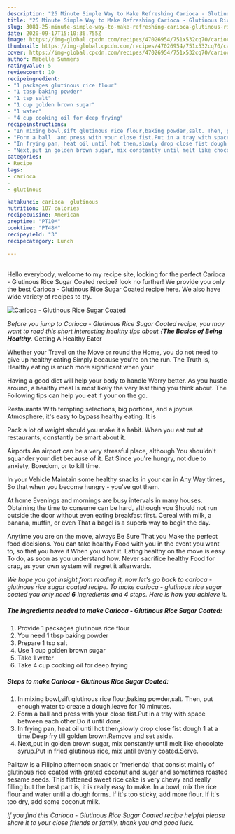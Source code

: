```yaml
---
description: "25 Minute Simple Way to Make Refreshing Carioca - Glutinous Rice Sugar Coated"
title: "25 Minute Simple Way to Make Refreshing Carioca - Glutinous Rice Sugar Coated"
slug: 3081-25-minute-simple-way-to-make-refreshing-carioca-glutinous-rice-sugar-coated
date: 2020-09-17T15:10:36.755Z
image: https://img-global.cpcdn.com/recipes/47026954/751x532cq70/carioca-glutinous-rice-sugar-coated-recipe-main-photo.jpg
thumbnail: https://img-global.cpcdn.com/recipes/47026954/751x532cq70/carioca-glutinous-rice-sugar-coated-recipe-main-photo.jpg
cover: https://img-global.cpcdn.com/recipes/47026954/751x532cq70/carioca-glutinous-rice-sugar-coated-recipe-main-photo.jpg
author: Mabelle Summers
ratingvalue: 5
reviewcount: 10
recipeingredient:
- "1 packages glutinous rice flour"
- "1 tbsp baking powder"
- "1 tsp salt"
- "1 cup golden brown sugar"
- "1 water"
- "4 cup cooking oil for deep frying"
recipeinstructions:
- "In mixing bowl,sift glutinous rice flour,baking powder,salt. Then, put enough water to create a dough,leave for 10 minutes."
- "Form a ball  and press with your close fist.Put in a tray with space between each other.Do it until done."
- "In frying pan, heat oil until hot then,slowly drop close fist dough 1 at a time.Deep fry till golden brown.Remove and set aside."
- "Next,put in golden brown sugar, mix constantly until melt like chocolate syrup.Put in fried glutinous rice, mix until evenly coated.Serve."
categories:
- Recipe
tags:
- carioca
- 
- glutinous

katakunci: carioca  glutinous 
nutrition: 107 calories
recipecuisine: American
preptime: "PT10M"
cooktime: "PT48M"
recipeyield: "3"
recipecategory: Lunch

---
```

<br>
Hello everybody, welcome to my recipe site, looking for the perfect Carioca - Glutinous Rice Sugar Coated recipe? look no further! We provide you only the best Carioca - Glutinous Rice Sugar Coated recipe here. We also have wide variety of recipes to try.
<br>


![Carioca - Glutinous Rice Sugar Coated](https://img-global.cpcdn.com/recipes/47026954/751x532cq70/carioca-glutinous-rice-sugar-coated-recipe-main-photo.jpg)

<i>Before you jump to Carioca - Glutinous Rice Sugar Coated recipe, you may want to read this short interesting healthy tips about {<strong>The Basics of Being Healthy</strong>.</i>
Getting A Healthy Eater

Whether your Travel on the Move or round the
Home, you do not need to give up healthy eating
Simply because you're on the run. The Truth Is,
Healthy eating is much more significant when your


Having a good diet will help your body to handle
Worry better. As you hustle around, a healthy meal
Is most likely the very last thing you think about. The
Following tips can help you eat if your on the go.

Restaurants
With tempting selections, big portions, and a joyous 
Atmosphere, it's easy to bypass healthy eating. It is 

Pack a lot of weight should you make it a habit.
When you eat out at restaurants, constantly be smart
about it.

Airports
An airport can be a very stressful place, although
You shouldn't squander your diet because of it. Eat
Since you're hungry, not due to anxiety,
Boredom, or to kill time.

In your Vehicle 
Maintain some healthy snacks in your car in Any Way times,
So that when you become hungry - you've got them.

At home
Evenings and mornings are busy intervals in many houses.
Obtaining the time to consume can be hard, although you
Should not run outside the door without even eating breakfast
first. Cereal with milk, a banana, muffin, or even
That a bagel is a superb way to begin the day.

Anytime you are on the move, always Be Sure That you
Make the perfect food decisions. You can take healthy
Food with you in the event you want to, so that you have it
When you want it. Eating healthy on the move is easy
To do, as soon as you understand how. Never sacrifice healthy
Food for crap, as your own system will regret it afterwards.


<i>We hope you got insight from reading it, now let's go back to carioca - glutinous rice sugar coated recipe. To make carioca - glutinous rice sugar coated you only need <strong>6</strong> ingredients and <strong>4</strong> steps. Here is how you achieve it.
</i>

##### The ingredients needed to make Carioca - Glutinous Rice Sugar Coated:

1. Provide 1 packages glutinous rice flour
1. You need 1 tbsp baking powder
1. Prepare 1 tsp salt
1. Use 1 cup golden brown sugar
1. Take 1 water
1. Take 4 cup cooking oil for deep frying


##### Steps to make Carioca - Glutinous Rice Sugar Coated:

1. In mixing bowl,sift glutinous rice flour,baking powder,salt. Then, put enough water to create a dough,leave for 10 minutes.
1. Form a ball  and press with your close fist.Put in a tray with space between each other.Do it until done.
1. In frying pan, heat oil until hot then,slowly drop close fist dough 1 at a time.Deep fry till golden brown.Remove and set aside.
1. Next,put in golden brown sugar, mix constantly until melt like chocolate syrup.Put in fried glutinous rice, mix until evenly coated.Serve.


Palitaw is a Filipino afternoon snack or &#39;merienda&#39; that consist mainly of glutinous rice coated with grated coconut and sugar and sometimes roasted sesame seeds. This flattened sweet rice cake is very chewy and really filling but the best part is, it is really easy to make. In a bowl, mix the rice flour and water until a dough forms. If it&#39;s too sticky, add more flour. If it&#39;s too dry, add some coconut milk. 

<i>If you find this Carioca - Glutinous Rice Sugar Coated recipe helpful please share it to your close friends or family, thank you and good luck.</i>
